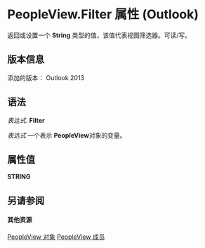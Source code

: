 
# PeopleView.Filter 属性 (Outlook)
返回或设置一个  **String** 类型的值，该值代表视图筛选器。可读/写。

## 版本信息

添加的版本： Outlook 2013


## 语法

 _表达式_. **Filter**

 _表达式_ 一个表示 **PeopleView**对象的变量。


## 属性值

 **STRING**


## 另请参阅


#### 其他资源


[PeopleView 对象](7b569709-5da8-a950-a0fb-9d64b520a21b.md)
[PeopleView 成员](http://msdn.microsoft.com/library/87b0295a-ab7d-28dd-cdf8-7e4331c3b802%28Office.15%29.aspx)